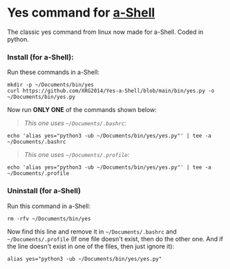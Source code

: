 # Yes command for [a-Shell](https://holzschu.github.io/a-Shell_iOS)
The classic yes command from linux now made for a-Shell. Coded in python.

### Install (for a-Shell):

Run these commands in a-Shell:

```
mkdir -p ~/Documents/bin/yes
curl https://github.com/XRG2014/Yes-a-Shell/blob/main/bin/yes.py -o ~/Documents/bin/yes.py
```

Now run **ONLY ONE** of the commands shown below:

> _This one uses ```~/Documents/.bashrc```:_
```
echo 'alias yes="python3 -ub ~/Documents/bin/yes/yes.py"' | tee -a ~/Documents/.bashrc
```

> _This one uses ```~/Documents/.profile```:_
```
echo 'alias yes="python3 -ub ~/Documents/bin/yes/yes.py"' | tee -a ~/Documents/.profile
```

### Uninstall (for a-Shell)

Run this command in a-Shell:

```
rm -rfv ~/Documents/bin/yes
```

Now find this line and remove it in ```~/Documents/.bashrc``` and ```~/Documents/.profile``` (If one file doesn't exist, then do the other one. And if the line doesn't exist in one of the files, then just ignore it):

```
alias yes="python3 -ub ~/Documents/bin/yes/yes.py"
```
